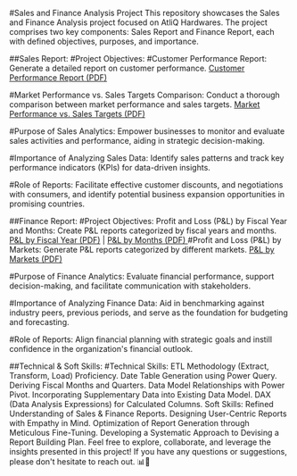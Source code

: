 #Sales and Finance Analysis Project
This repository showcases the Sales and Finance Analysis project focused on AtliQ Hardwares. The project comprises two key components: Sales Report and Finance Report, each with defined objectives, purposes, and importance.

##Sales Report:
#Project Objectives:
#Customer Performance Report:
Generate a detailed report on customer performance. [Customer Performance Report (PDF)](https://github.com/shivgithub1860/Excel--Sales-Analytics/blob/main/Customer%20Performance%20Report.pdf)

#Market Performance vs. Sales Targets Comparison:
Conduct a thorough comparison between market performance and sales targets. [Market Performance vs. Sales Targets (PDF)](https://github.com/shivgithub1860/Excel--Sales-Analytics/blob/main/Customer%20Performance%20Report.pdf)

#Purpose of Sales Analytics:
Empower businesses to monitor and evaluate sales activities and performance, aiding in strategic decision-making.

#Importance of Analyzing Sales Data:
Identify sales patterns and track key performance indicators (KPIs) for data-driven insights.

#Role of Reports:
Facilitate effective customer discounts, and negotiations with consumers, and identify potential business expansion opportunities in promising countries.

##Finance Report:
#Project Objectives:
Profit and Loss (P&L) by Fiscal Year and Months:
Create P&L reports categorized by fiscal years and months. [P&L by Fiscal Year (PDF)](https://github.com/shivgithub1860/Excel--Sales-Analytics/blob/main/P%26L%20Statement%20by%20Fiscal%20Year.pdf) | [P&L by Months (PDF)
](https://github.com/shivgithub1860/Excel--Sales-Analytics/blob/main/P%26L%20Statement%20by%20Months.pdf)
#Profit and Loss (P&L) by Markets:
Generate P&L reports categorized by different markets. [P&L by Markets (PDF)](https://github.com/shivgithub1860/Excel--Sales-Analytics/blob/main/P%26L%20Statement%20by%20Markets.pdf)

#Purpose of Finance Analytics:
Evaluate financial performance, support decision-making, and facilitate communication with stakeholders.

#Importance of Analyzing Finance Data:
Aid in benchmarking against industry peers, previous periods, and serve as the foundation for budgeting and forecasting.

#Role of Reports:
Align financial planning with strategic goals and instill confidence in the organization's financial outlook.

##Technical & Soft Skills:
#Technical Skills:
ETL Methodology (Extract, Transform, Load) Proficiency.
Date Table Generation using Power Query.
Deriving Fiscal Months and Quarters.
Data Model Relationships with Power Pivot.
Incorporating Supplementary Data into Existing Data Model.
DAX (Data Analysis Expressions) for Calculated Columns.
Soft Skills:
Refined Understanding of Sales & Finance Reports.
Designing User-Centric Reports with Empathy in Mind.
Optimization of Report Generation through Meticulous Fine-Tuning.
Developing a Systematic Approach to Devising a Report Building Plan.
Feel free to explore, collaborate, and leverage the insights presented in this project! If you have any questions or suggestions, please don't hesitate to reach out. 📊🚀
